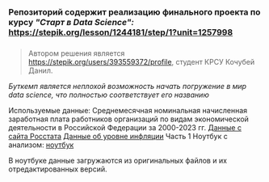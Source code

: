 ### Репозиторий содержит реализацию финального проекта по курсу **_"Старт в Data Science":_** https://stepik.org/lesson/1244181/step/1?unit=1257998
### 

> Автором решения является https://stepik.org/users/393559372/profile, студент КРСУ Кочубей Данил.

_Буткемп является неплохой возможность начать погружение в мир data science, что полностью соответствует его названию_

Используемые данные:
Среднемесячная номинальная начисленная заработная плата работников организаций по видам экономической деятельности в Российской Федерации за 2000-2023 гг. [Данные с сайта Росстата](https://rosstat.gov.ru/)
[Данные об уровне инфляции](https://xn----ctbjnaatncev9av3a8f8b.xn--p1ai/)
Часть 1
Ноутбук с анализом: [ноутбук](https://github.com/KDanilV/Start-in-DS-Final/blob/main/salary.ipynb)

В ноутбуке данные загружаются из оригинальных файлов и их отредактированных версий.
